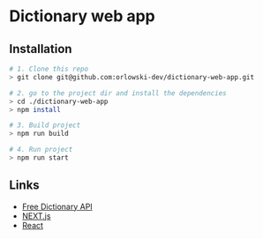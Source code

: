 # Dictionary web app

## Installation

```bash
# 1. Clone this repo
> git clone git@github.com:orlowski-dev/dictionary-web-app.git

# 2. go to the project dir and install the dependencies
> cd ./dictionary-web-app
> npm install

# 3. Build project
> npm run build

# 4. Run project
> npm run start
```

## Links

- [Free Dictionary API](https://dictionaryapi.dev/)
- [NEXT.js](https://nextjs.org/)
- [React](https://react.dev/)
